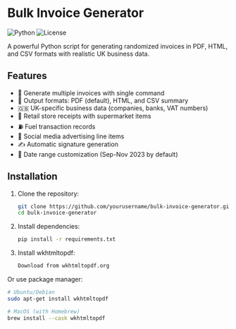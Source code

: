 # Bulk Invoice Generator

![Python](https://img.shields.io/badge/python-3.8+-blue.svg)
![License](https://img.shields.io/badge/license-MIT-green.svg)

A powerful Python script for generating randomized invoices in PDF, HTML, and CSV formats with realistic UK business data.

## Features

- 🚀 Generate multiple invoices with single command
- 📄 Output formats: PDF (default), HTML, and CSV summary
- 🇬🇧 UK-specific business data (companies, banks, VAT numbers)
- 🛒 Retail store receipts with supermarket items
- ⛽ Fuel transaction records
- 📱 Social media advertising line items
- ✍️ Automatic signature generation
- 📅 Date range customization (Sep-Nov 2023 by default)

## Installation

1. Clone the repository:
   ```bash
   git clone https://github.com/yourusername/bulk-invoice-generator.git
   cd bulk-invoice-generator

2. Install dependencies:
    ```bash
    pip install -r requirements.txt

3. Install wkhtmltopdf:
    ```bash
    Download from wkhtmltopdf.org
Or use package manager:

```bash
# Ubuntu/Debian
sudo apt-get install wkhtmltopdf

# MacOS (with Homebrew)
brew install --cask wkhtmltopdf